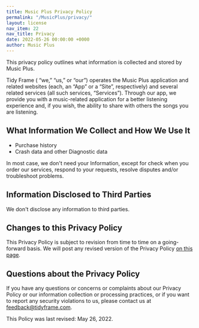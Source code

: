 ```yaml
---
title: Music Plus Privacy Policy
permalink: "/MusicPlus/privacy/"
layout: license
nav_item: 22
nav_title: Privacy
date: 2022-05-26 00:00:00 +0000
author: Music Plus
---
```


This privacy policy outlines what information is collected and stored by Music Plus.

Tidy Frame ( “we,” “us,” or “our”) operates the Music Plus application and related websites (each, an “App” or a “Site”, respectively) and several related services (all such services, “Services”). Through our app, we provide you with a music-related application for a better listening experience and, if you wish, the ability to share with others the songs you are listening.

## What Information We Collect and How We Use It

* Purchase history
* Crash data and other Diagnostic data

In most case, we don't need your Information, except for check when you order our services, respond to your requests, resolve disputes and/or troubleshoot problems.

## Information Disclosed to Third Parties

We don't disclose any information to third parties.

## Changes to this Privacy Policy

This Privacy Policy is subject to revision from time to time on a going-forward basis. We will post any revised version of the Privacy Policy [on this page](/musicplus/privacy/).

## Questions about the Privacy Policy

If you have any questions or concerns or complaints about our Privacy Policy or our information collection or processing practices, or if you want to report any security violations to us, please contact us at [feedback@tidyframe.com](mailto:feedback@tidyframe.com).

This Policy was last revised: May 26, 2022.